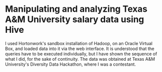 # Manipulating and analyzing Texas A&M University salary data using Hive
I used Hortonwork's sandbox installation of Hadoop, on an Oracle Virtual Box, and loaded data into it via the web interface.
It is understood that the queries have to be executed individually, but I have shown the sequence of what I did, for the sake
of continuity. The data was obtained at Texas A&M University's Diversity Data Hackathon, where I was a contestant.
